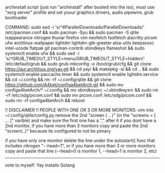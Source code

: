 archinstall script (just run "archinstall" after booted into the iso), must use "xorg server" profile and set youur graphics drivers, audio pipewire, grub bootloader

COMMAND:
sudo sed -i 's/^#ParallelDownloads/ParallelDownloads/' /etc/pacman.conf && sudo pacman -Syu && sudo pacman -S qtile lxappearance nitrogen thunar firefox vim neofetch fastfetch alacritty picom ufw archlinux-wallpaper lightdm lightdm-gtk-greeter alsa-utils keepassxc intel-ucode flatpak git pacman-contrib xbindkeys flameshot && sudo systemctl enable ufw && sudo sed -i 's/^GRUB_TIMEOUT_STYLE=menu/GRUB_TIMEOUT_STYLE=hidden/' /etc/default/grub && sudo grub-mkconfig -o /boot/grub/cfg && git clone https://aur.archlinux.org/yay.git && cd yay/ && makepkg -si && cd .. && sudo systemctl enable paccache.timer && sudo systemctl enable lightdm.service && cd ~/.config && rm -rf ~/.config/qtile && git clone https://github.com/A4bet/configa4betArch.git && sudo mv configa4betArch/* ~/.config && mv xbindkeysrc ~/.xbindkeysrc && sudo rm -rf /etc/xdg/picom.conf && sudo mv picom.conf /etc/xdg/picom.conf && sudo rm -rf configa4betArch && reboot


!! DISCLAIMER !!
PEOPLE WITH ONE OR 3 OR MORE MONITORS: vim into ~/.config/qtile/config.py remove the 2nd "screen ( .. )" (in the "screens = [ ... ]" varible) and make sure the first one has a "," after it if you dont have a 2nd monitor, if you have more than 3 monitors copy and paste the 2nd "screen(..)" because its configured to not be pimary

if you have only one monitor delete the line under the autostart() func that includes nitrogen "--head=1", or if you have more than 3 or more monitors copy and paste that line (--head=0 is monitor 1, --head=1 is monitor 2, etc)  


--------------------------------
note to myself: Yay installs Golang

